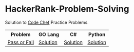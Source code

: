 # HackerRank-Problem-Solving

<html>
 <head>
   
 </head>
 <body>
 
Solution to <a href="https://www.codechef.com/practice?page=0&limit=20&sort_by=difficulty_rating&sort_order=asc&search=&start_rating=0&end_rating=999&topic=">Code Chef</a> Practice Problems.

<table width="100%"> 
  <tr>
    <th>Problem</th>
    <th>GO Lang</th>
    <th>C#</th>
    <th>Python</th>
  </tr>
  <tr>
    <td><a href="https://www.codechef.com/problems/PASSORFAIL">Pass or Fail </a></td>
    <td><a href="https://www.codechef.com/viewsolution/60103846">Solution</a></td>   
    <td><a href="https://www.codechef.com/viewsolution/60103308">Solution</a></td>   
    <td><a href="https://www.codechef.com/viewsolution/60104518">Solution</a></td>   
  </tr>
  
</table>  
<body> 
<html> 
